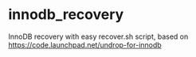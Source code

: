 innodb_recovery
===============

InnoDB recovery with easy recover.sh script, based on https://code.launchpad.net/undrop-for-innodb
